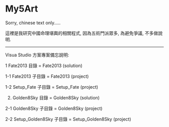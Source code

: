# My5Art

Sorry, chinese text only.....

這裡是我研究中國命理堪輿的相關程式, 因為五術門派眾多, 為避免爭議, 不多做說明.

- - - - - - - - -
Visua Studio 方案專案備忘說明:

1 Fate2013 目錄 = Fate2013 (solution)

1-1 Fate2013 子目錄 = Fate2013 (project)

1-2 Setup_Fate 子目錄 = Setup_Fate (project)

2. Golden8Sky 目錄 = Golden8Sky (solution)

2-1 Golden8Sky 子目錄 = Golden8Sky (project)

2-2 Setup_Golden8Sky 子目錄 = Setup_Golden8Sky (project)
   

